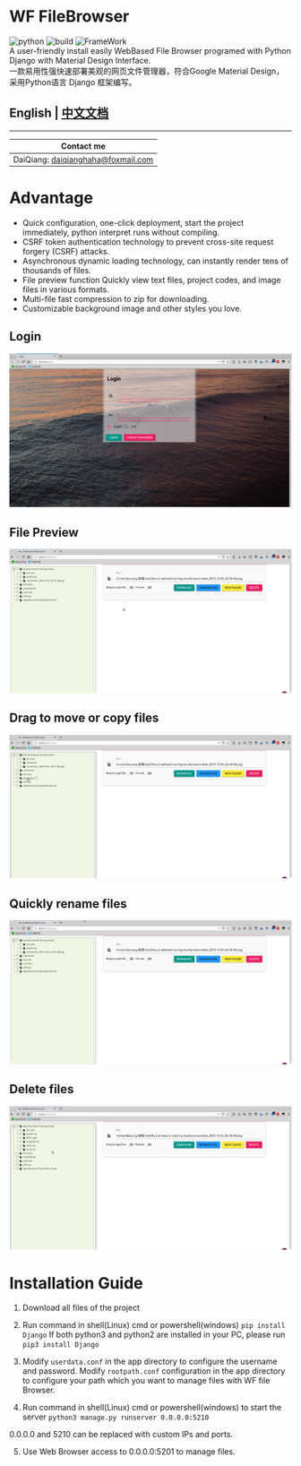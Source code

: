 
# WF FileBrowser
![python](https://img.shields.io/badge/Python-3.5+-green.svg)
![build](https://img.shields.io/badge/build-passed-green.svg)
![FrameWork](https://img.shields.io/badge/Django-2.0+-green.svg)   
A user-friendly install easily WebBased File Browser programed with Python Django with Material Design Interface.  
一款易用性强快速部署美观的网页文件管理器，符合Google Material Design，采用Python语言 Django 框架编写。  
## English | [中文文档](./README/README_CN.md)
--------

Contact me | 
--------- |
DaiQiang: daiqianghaha@foxmail.com | 

# Advantage
* Quick configuration, one-click deployment, start the project immediately, python interpret runs without compiling.
* CSRF token authentication technology to prevent cross-site request forgery (CSRF) attacks.
* Asynchronous dynamic loading technology, can instantly render tens of thousands of files.
* File preview function Quickly view text files, project codes, and image files in various formats.
* Multi-file fast compression to zip for downloading.
* Customizable background image and other styles you love.  

## Login
![login](./README/login.png "Login") 
## File Preview
![preview](./README/preview_EN.gif "File Preview")
## Drag to move or copy files
![drag](./README/drag_EN.gif "Drag to move or copy files")
## Quickly rename files
![rename](./README/rename_EN.gif "quickly rename")
## Delete files
![delete](./README/delete_EN.gif "Delete files")



# Installation Guide
1. Download all files of the project
2. Run command in shell(Linux) cmd or powershell(windows)
  `pip install Django`
  If both python3 and python2 are installed in your PC, please run
     `pip3 install Django`

3. Modify `userdata.conf` in the app directory to configure the username and password.
Modify  `rootpath.conf` configuration in the app directory to configure your path which you want to manage files with WF file Browser.
4. Run command in shell(Linux) cmd or powershell(windows) to start the server
`python3 manage.py runserver 0.0.0.0:5210`

0.0.0.0 and 5210 can be replaced with custom IPs and ports.

5. Use Web Browser access to 0.0.0.0:5201 to manage files.
